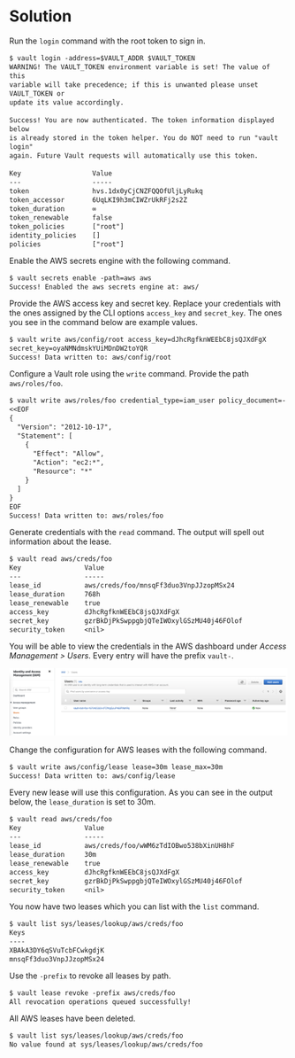 # Solution

Run the `login` command with the root token to sign in.

```
$ vault login -address=$VAULT_ADDR $VAULT_TOKEN
WARNING! The VAULT_TOKEN environment variable is set! The value of this
variable will take precedence; if this is unwanted please unset VAULT_TOKEN or
update its value accordingly.

Success! You are now authenticated. The token information displayed below
is already stored in the token helper. You do NOT need to run "vault login"
again. Future Vault requests will automatically use this token.

Key                  Value
---                  -----
token                hvs.1dx0yCjCNZFQQOfUljLyRukq
token_accessor       6UqLKI9h3mCIWZrUkRFj2s2Z
token_duration       ∞
token_renewable      false
token_policies       ["root"]
identity_policies    []
policies             ["root"]
```

Enable the AWS secrets engine with the following command.

```
$ vault secrets enable -path=aws aws
Success! Enabled the aws secrets engine at: aws/
```

Provide the AWS access key and secret key. Replace your credentials with the ones assigned by the CLI options `access_key` and `secret_key`. The ones you see in the command below are example values.

```
$ vault write aws/config/root access_key=dJhcRgfknWEEbC8jsQJXdFgX secret_key=oyaNMNdmskYUiMDnDW2toYQR
Success! Data written to: aws/config/root
```

Configure a Vault role using the `write` command. Provide the path `aws/roles/foo`.

```
$ vault write aws/roles/foo credential_type=iam_user policy_document=-<<EOF
{
  "Version": "2012-10-17",
  "Statement": [
    {
      "Effect": "Allow",
      "Action": "ec2:*",
      "Resource": "*"
    }
  ]
}
EOF
Success! Data written to: aws/roles/foo
```

Generate credentials with the `read` command. The output will spell out information about the lease.

```
$ vault read aws/creds/foo
Key                Value
---                -----
lease_id           aws/creds/foo/mnsqFf3duo3VnpJJzopMSx24
lease_duration     768h
lease_renewable    true
access_key         dJhcRgfknWEEbC8jsQJXdFgX
secret_key         gzrBkDjPkSwppgbjQTeIWOxylGSzMU40j46FOlof
security_token     <nil>
```

You will be able to view the credentials in the AWS dashboard under _Access Management > Users_. Every entry will have the prefix `vault-`.

![aws-users](./imgs/aws-users.png)

Change the configuration for AWS leases with the following command.

```
$ vault write aws/config/lease lease=30m lease_max=30m
Success! Data written to: aws/config/lease
```

Every new lease will use this configuration. As you can see in the output below, the `lease_duration` is set to 30m.

```
$ vault read aws/creds/foo
Key                Value
---                -----
lease_id           aws/creds/foo/wWM6zTdIOBwo538bXinUH8hF
lease_duration     30m
lease_renewable    true
access_key         dJhcRgfknWEEbC8jsQJXdFgX
secret_key         gzrBkDjPkSwppgbjQTeIWOxylGSzMU40j46FOlof
security_token     <nil>
```

You now have two leases which you can list with the `list` command.

```
$ vault list sys/leases/lookup/aws/creds/foo
Keys
----
XBAkA3DY6qSVuTcbFCwkgdjK
mnsqFf3duo3VnpJJzopMSx24
```

Use the `-prefix` to revoke all leases by path.

```
$ vault lease revoke -prefix aws/creds/foo
All revocation operations queued successfully!
```

All AWS leases have been deleted.

```
$ vault list sys/leases/lookup/aws/creds/foo
No value found at sys/leases/lookup/aws/creds/foo
```
